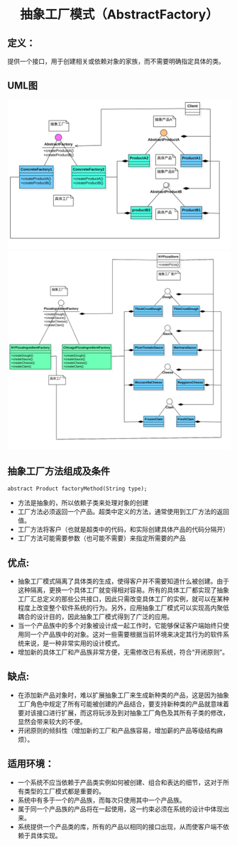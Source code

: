 <h1 align="center">抽象工厂模式（AbstractFactory）</h1>

## 定义：
提供一个接口，用于创建相关或依赖对象的家族，而不需要明确指定具体的类。

## UML图
![AbstractFactory](/uml/AbstractFactory.jpg)
![AbstractFactoryDemo](/uml/AbstractFactoryDemo.jpg)

## 抽象工厂方法组成及条件

```
abstract Product factoryMethod(String type);
```
- 方法是抽象的，所以依赖子类来处理对象的创建
- 工厂方法必须返回一个产品。超类中定义的方法，通常使用到工厂方法的返回值。
- 工厂方法将客户（也就是超类中的代码，和实际创建具体产品的代码分隔开）
- 工厂方法可能需要参数（也可能不需要）来指定所需要的产品


## 优点:
- 抽象工厂模式隔离了具体类的生成，使得客户并不需要知道什么被创建。由于这种隔离，更换一个具体工厂就变得相对容易。所有的具体工厂都实现了抽象工厂汇总定义的那些公共接口，因此只需改变具体工厂的实例，就可以在某种程度上改变整个软件系统的行为。另外，应用抽象工厂模式可以实现高内聚低耦合的设计目的，因此抽象工厂模式得到了广泛的应用。
- 当一个产品族中的多个对象被设计成一起工作时，它能够保证客户端始终只使用同一个产品族中的对象。这对一些需要根据当前环境来决定其行为的软件系统来说，是一种非常实用的设计模式。
- 增加新的具体工厂和产品族非常方便，无需修改已有系统，符合“开闭原则”。

## 缺点:
- 在添加新产品对象时，难以扩展抽象工厂来生成新种类的产品，这是因为抽象工厂角色中规定了所有可能被创建的产品结合，要支持新种类的产品就意味着要对该接口进行扩展，而这将玩涉及到对抽象工厂角色及其所有子类的修改，显然会带来较大的不便。
- 开闭原则的倾斜性（增加新的工厂和产品族容易，增加薪的产品等级结构麻烦）。

## 适用环境：
- 一个系统不应当依赖于产品类实例如何被创建、组合和表达的细节，这对于所有类型的工厂模式都是重要的。
- 系统中有多于一个的产品族，而每次只使用其中一个产品族。
- 属于同一个产品族的产品将在一起使用，这一约束必须在系统的设计中体现出来。
- 系统提供一个产品类的库，所有的产品以相同的接口出现，从而使客户端不依赖于具体实现。